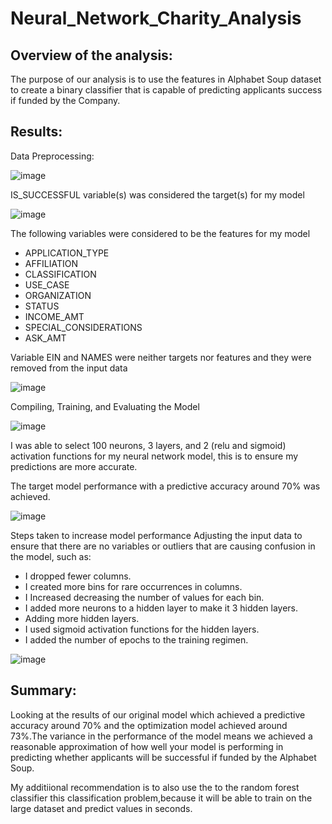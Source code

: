 # Neural_Network_Charity_Analysis

## Overview of the analysis: 

The purpose of our analysis is to use the features in Alphabet Soup dataset to create a binary classifier that is capable of predicting applicants success if funded by the Company.

## Results: 

Data Preprocessing:

![image](https://user-images.githubusercontent.com/104603037/190879832-617001ac-dea8-4bc6-a24f-8fb07268d2be.png)


IS_SUCCESSFUL variable(s) was considered the target(s) for my model

![image](https://user-images.githubusercontent.com/104603037/190878594-fbdb0860-71f6-4dd0-b335-c94fd29ce785.png)


The following variables were considered to be the features for my model

- APPLICATION_TYPE         
- AFFILIATION               
- CLASSIFICATION            
- USE_CASE                 
- ORGANIZATION              
- STATUS                     
- INCOME_AMT                
- SPECIAL_CONSIDERATIONS    
- ASK_AMT                    
      

Variable EIN and NAMES were neither targets nor features and they were removed from the input data

![image](https://user-images.githubusercontent.com/104603037/190878614-76cb194c-8962-486e-972b-5da40f8bc2d7.png)


Compiling, Training, and Evaluating the Model

![image](https://user-images.githubusercontent.com/104603037/190878855-5402dfb8-cd69-4f8f-8ad7-57a0616d6087.png)



I was able to select 100 neurons, 3 layers, and 2 (relu and sigmoid) activation functions for my neural network model, this is to ensure my predictions are more accurate. 


The target model performance with a predictive accuracy around 70% was achieved.

![image](https://user-images.githubusercontent.com/104603037/190879411-94ec0316-d5ca-44b2-a627-9a202d0147fe.png)

Steps taken to increase model performance
Adjusting the input data to ensure that there are no variables or outliers that are causing confusion in the model, such as:
- I dropped fewer columns.
- I created more bins for rare occurrences in columns.
- I Increased decreasing the number of values for each bin.
- I added more neurons to a hidden layer to make it 3 hidden layers.
- Adding more hidden layers.
- I used sigmoid activation functions for the hidden layers.
- I added the number of epochs to the training regimen.

![image](https://user-images.githubusercontent.com/104603037/190879442-0c212259-c930-401d-9d99-cf75ec1e7742.png)

## Summary: 

Looking at the results of our original model which achieved a predictive accuracy around 70% and the optimization model achieved around 73%.The variance in the performance of the model means we achieved a reasonable approximation of how well your model is performing in predicting whether applicants will be successful if funded by the Alphabet Soup.

My additiional recommendation is to also use the  to the random forest classifier this classification problem,because it will be able to train on the large dataset and predict values in seconds.

